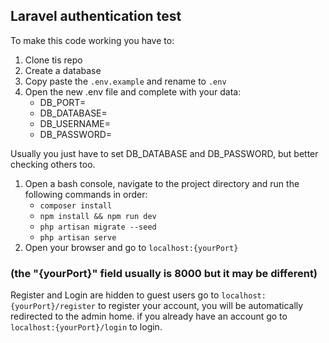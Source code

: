 ## Laravel authentication test
To make this code working you have to:
1. Clone tis repo
1. Create a database
1. Copy paste the <code>.env.example</code> and rename to <code>.env</code>
1. Open the new .env file and complete with your data:
    - DB_PORT=
    - DB_DATABASE=
    - DB_USERNAME=
    - DB_PASSWORD=
<p>Usually you just have to set DB_DATABASE and DB_PASSWORD, but better checking others too.</p>

1. Open a bash console, navigate to the project directory and run the following commands in order:
    - <code>composer install</code>
    - <code>npm install && npm run dev</code>
    - <code>php artisan migrate --seed</code>
    - <code>php artisan serve</code>
1. Open your browser and go to <code>localhost:{yourPort}</code> 
### (the "{yourPort}" field usually is 8000 but it may be different)

Register and Login are hidden to guest users
go to <code>localhost:{yourPort}/register</code> to register your account, you will be automatically redirected to the admin home.
if you already have an account go to <code>localhost:{yourPort}/login</code> to login.
